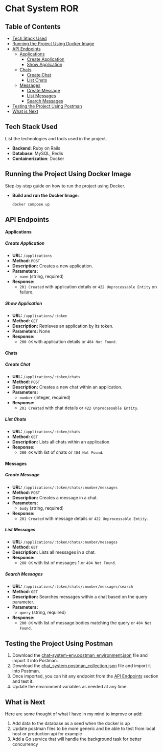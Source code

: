 # Chat System ROR

## Table of Contents
- [Tech Stack Used](#tech-stack-used)
- [Running the Project Using Docker Image](#running-the-project-using-docker-image)
- [API Endpoints](#api-endpoints)
  - [Applications](#applications)
    - [Create Application](#create-application)
    - [Show Application](#show-application)
  - [Chats](#chats)
    - [Create Chat](#create-chat)
    - [List Chats](#list-chats)
  - [Messages](#messages)
    - [Create Message](#create-message)
    - [List Messages](#list-messages)
    - [Search Messages](#search-messages)
- [Testing the Project Using Postman](#testing-the-project-using-postman)
- [What is Next](#what-is-next)


## Tech Stack Used
List the technologies and tools used in the project.

- **Backend**: Ruby on Rails
- **Database**: MySQL, Redis
- **Containerization**: Docker

## Running the Project Using Docker Image
Step-by-step guide on how to run the project using Docker.

- **Build and run the Docker Image:**
   ```bash
   docker compose up 

## API Endpoints

#### Applications

##### Create Application
- **URL:** `/applications`
- **Method:** `POST`
- **Description:** Creates a new application.
- **Parameters:**
  - `name` (string, required)
- **Response:** 
  - `201 Created` with application details or `422 Unprocessable Entity` on failure.

##### Show Application
- **URL:** `/applications/:token`
- **Method:** `GET`
- **Description:** Retrieves an application by its token.
- **Parameters:** None
- **Response:** 
  - `200 OK` with application details or `404 Not Found`.

#### Chats

##### Create Chat
- **URL:** `/applications/:token/chats`
- **Method:** `POST`
- **Description:** Creates a new chat within an application.
- **Parameters:**
  - `number` (integer, required)
- **Response:** 
  - `201 Created` with chat details or `422 Unprocessable Entity`.

##### List Chats
- **URL:** `/applications/:token/chats`
- **Method:** `GET`
- **Description:** Lists all chats within an application.
- **Response:** 
  - `200 OK` with list of chats or `404 Not Found`.

#### Messages

##### Create Message
- **URL:** `/applications/:token/chats/:number/messages`
- **Method:** `POST`
- **Description:** Creates a message in a chat.
- **Parameters:**
  - `body` (string, required)
- **Response:** 
  - `201 Created` with message details or `422 Unprocessable Entity`.

##### List Messages
- **URL:** `/applications/:token/chats/:number/messages`
- **Method:** `GET`
- **Description:** Lists all messages in a chat.
- **Response:** 
  - `200 OK` with list of messages 1.or `404 Not Found`.

##### Search Messages
- **URL:** `/applications/:token/chats/:number/messages/search`
- **Method:** `GET`
- **Description:** Searches messages within a chat based on the query parameter.
- **Parameters:**
  - `query` (string, required)
- **Response:** 
  - `200 OK` with list of message bodies matching the query or `404 Not Found`.

## Testing the Project Using Postman

1. Download the [chat-system-env.postman_environment.json](./chat_system%20env.postman_environment.json) file and import it into Postman.
2. Download the [chat_system.postman_collection.json](./chat_system.postman_collection.json) file and import it into Postman.
3. Once imported, you can hit any endpoint from the [API Endpoints](#api-endpoints) section and test it.
4. Update the environment variables as needed at any time.

## What is Next

Here are some thought of what I have in my mind to improve or add:

1. Add data to the database as a seed when the docker is up
2. Update postman files to be more generic and be able to test from local host or production api for example
3. Add a Go service that will handle the background task for better concurrency

